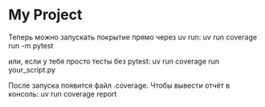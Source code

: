 # My Project
Теперь можно запускать покрытие прямо через uv run:
uv run coverage run -m pytest

или, если у тебя просто тесты без pytest:
uv run coverage run your_script.py

После запуска появится файл .coverage.
Чтобы вывести отчёт в консоль:
uv run coverage report
